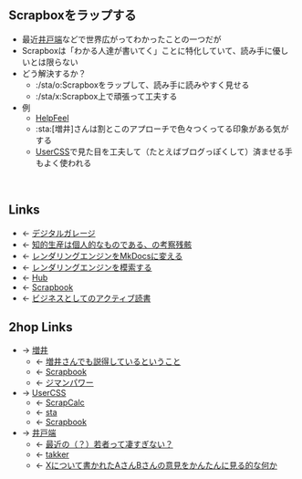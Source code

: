 ## Scrapboxをラップする
- 最近[井戸端](井戸端.md)などで世界広がってわかったことの一つだが
- Scrapboxは「わかる人達が書いてく」ことに特化していて、読み手に優しいとは限らない
- どう解決するか？
    - :/sta/o:Scrapboxをラップして、読み手に読みやすく見せる
    - :/sta/x:Scrapbox上で頑張って工夫する
- 例
    - [HelpFeel](HelpFeel.md)
    - :sta:[増井]さんは割とこのアプローチで色々つくってる印象がある気がする
    - [UserCSS](UserCSS.md)で見た目を工夫して（たとえばブログっぽくして）済ませる手もよく使われる

<br>

## Links
- ← [デジタルガレージ](デジタルガレージ.md)
- ← [知的生産は個人的なものである、の考察残骸](知的生産は個人的なものである、の考察残骸.md)
- ← [レンダリングエンジンをMkDocsに変える](レンダリングエンジンをMkDocsに変える.md)
- ← [レンダリングエンジンを模索する](レンダリングエンジンを模索する.md)
- ← [Hub](Hub.md)
- ← [Scrapbook](Scrapbook.md)
- ← [ビジネスとしてのアクティブ読書](ビジネスとしてのアクティブ読書.md)

## 2hop Links
- → [増井](増井.md)
    - ← [増井さんでも説得しているということ](増井さんでも説得しているということ.md)
    - ← [Scrapbook](Scrapbook.md)
    - ← [ジマンパワー](ジマンパワー.md)
- → [UserCSS](UserCSS.md)
    - ← [ScrapCalc](ScrapCalc.md)
    - ← [sta](sta.md)
    - ← [Scrapbook](Scrapbook.md)
- → [井戸端](井戸端.md)
    - ← [最近の（？）若者って凄すぎない？](最近の___若者って凄すぎない_.md)
    - ← [takker](takker.md)
    - ← [Xについて書かれたAさんBさんの意見をかんたんに見る的な何か](Xについて書かれたAさんBさんの意見をかんたんに見る的な何か.md)
